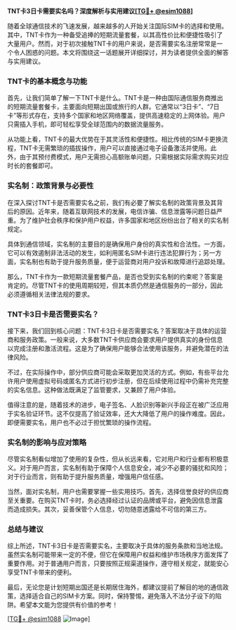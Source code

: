 **TNT卡3日卡需要实名吗？深度解析与实用建议[[TG💪+ @esim1088](https://t.me/s/esim1088)]**

随着全球通信技术的飞速发展，越来越多的人开始关注国际SIM卡的选择和使用。其中，TNT卡作为一种备受追捧的短期流量套餐，以其高性价比和便捷性吸引了大量用户。然而，对于初次接触TNT卡的用户来说，是否需要实名注册常常是一个令人困惑的问题。本文将围绕这一话题展开详细探讨，并为读者提供全面的解答与实用建议。

### TNT卡的基本概念与功能

首先，让我们简单了解一下TNT卡是什么。TNT卡是一种由国际通信服务商推出的短期流量套餐卡，主要面向短期出国或旅行的人群。它通常以“3日卡”、“7日卡”等形式存在，支持多个国家和地区网络覆盖，提供高速稳定的上网体验。用户只需插入手机，即可轻松享受全球范围内的数据流量服务。

从功能上看，TNT卡的最大优势在于其灵活性和便捷性。相比传统的SIM卡更换流程，TNT卡无需繁琐的插拔操作，用户可以直接通过电子设备激活并使用。此外，由于其预付费模式，用户无需担心高额账单问题，只需根据实际需求购买对应时长的套餐即可。

### 实名制：政策背景与必要性

在深入探讨TNT卡是否需要实名之前，我们有必要了解实名制的政策背景及其背后的原因。近年来，随着互联网技术的发展，电信诈骗、信息泄露等问题日益严重。为了维护社会秩序和保护用户权益，许多国家和地区纷纷出台了相关的实名制规定。

具体到通信领域，实名制的主要目的是确保用户身份的真实性和合法性。一方面，它可以有效遏制非法活动的发生，如利用匿名SIM卡进行违法犯罪行为；另一方面，实名制也有助于提升服务质量，便于运营商对用户投诉和故障进行追踪处理。

那么，TNT卡作为一款短期流量套餐产品，是否也受到实名制的约束呢？答案是肯定的。尽管TNT卡的使用周期较短，但其本质仍然是通信服务的一部分，因此必须遵循相关法律法规的要求。

### TNT卡3日卡是否需要实名？

接下来，我们回到核心问题：TNT卡3日卡是否需要实名？答案取决于具体的运营商和服务政策。一般来说，大多数TNT卡供应商会要求用户提供真实的身份信息以完成注册和激活流程。这是为了确保用户能够合法使用该服务，并避免潜在的法律风险。

不过，在实际操作中，部分供应商可能会采取更加灵活的方式。例如，有些平台允许用户使用虚拟号码或匿名方式进行初步注册，但在后续使用过程中仍需补充完整的实名信息。这种做法既满足了监管要求，又兼顾了用户体验。

值得注意的是，随着技术的进步，电子签名、人脸识别等新兴手段正在被广泛应用于实名验证环节。这不仅提高了验证效率，还大大降低了用户的操作难度。因此，即便需要实名，用户也不必过于担忧繁琐的操作流程。

### 实名制的影响与应对策略

尽管实名制看似增加了使用的复杂性，但从长远来看，它对用户和行业都有积极意义。对于用户而言，实名制有助于保障个人信息安全，减少不必要的骚扰和风险；对于行业而言，则有助于提升服务质量，增强用户信任感。

当然，面对实名制，用户也需要掌握一些实用技巧。首先，选择信誉良好的供应商至关重要。在购买TNT卡时，务必选择经过认证的品牌或平台，避免因信息泄露而造成损失。其次，妥善保管个人信息，切勿随意透露给不可信的第三方。

### 总结与建议

综上所述，TNT卡3日卡是否需要实名，主要取决于具体的服务条款和当地法规。虽然实名制可能带来一定的不便，但它在保障用户权益和维护市场秩序方面发挥了重要作用。对于普通用户而言，只要按照正规渠道操作，遵守相关规定，就能安心享受TNT卡带来的便利。

最后，无论您是计划短期出国还是长期居住海外，都建议提前了解目的地的通信政策，选择适合自己的SIM卡方案。同时，保持警惕，避免落入不法分子设下的陷阱。希望本文能为您提供有价值的参考！

[[TG💪+ @esim1088](https://t.me/s/esim1088) ![Image](https://i.postimg.cc/4NQfJmqS/Snipaste-2025-05-13-00-14-12.png)]